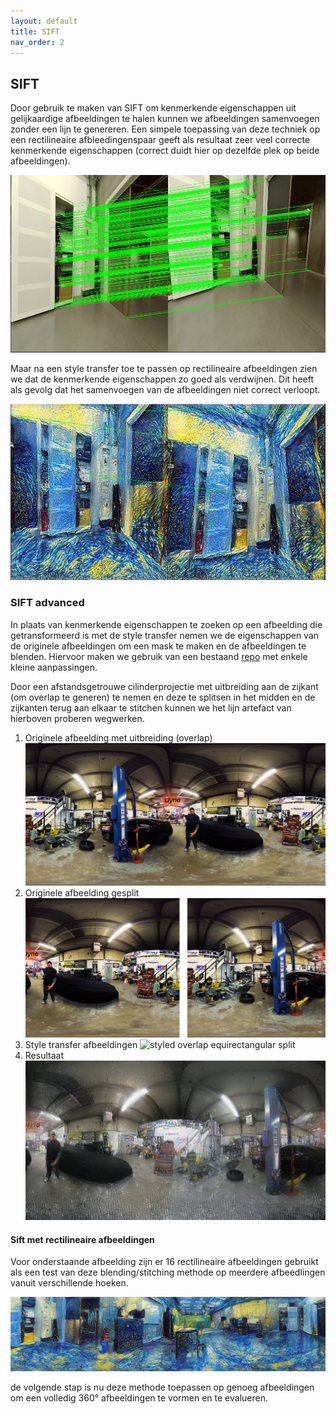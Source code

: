 ```yaml
---
layout: default
title: SIFT
nav_order: 2
---
```


## SIFT 

Door gebruik te maken van SIFT om kenmerkende eigenschappen uit gelijkaardige afbeeldingen te halen kunnen we afbeeldingen samenvoegen zonder een lijn te genereren.
Een simpele toepassing van deze techniek op een rectilineaire afbleedingenspaar geeft als resultaat zeer veel correcte kenmerkende eigenschappen (correct duidt hier op
dezelfde plek op beide afbeeldingen).

![Normale SIFT](../images/siftnorm.jpg "SIFT normale")

Maar na een style transfer toe te passen op rectilineaire afbeeldingen zien we dat de kenmerkende eigenschappen zo goed als verdwijnen. 
Dit heeft als gevolg dat het samenvoegen van de afbeeldingen niet correct verloopt.

![Style transfer SIFT](../images/siftstyle.jpg "SIFT styleTransfer")

### SIFT advanced

In plaats van kenmerkende eigenschappen te zoeken op een afbeelding die getransformeerd is met de style transfer nemen we de eigenschappen van de originele afbeeldingen om een mask te maken en de afbeeldingen te blenden. Hiervoor maken we gebruik van een bestaand [repo](https://github.com/StijnWillemen/stitching) met enkele kleine aanpassingen. 

Door een afstandsgetrouwe cilinderprojectie met uitbreiding aan de zijkant (om overlap te generen) te nemen en deze te splitsen in het midden en de zijkanten
terug aan elkaar te stitchen kunnen we het lijn artefact van hierboven proberen wegwerken.

1. Originele afbeelding met uitbreiding (overlap)
![Original overlap equirectangular](../images/equirectangular_og_test_overlap.png "Original overlap equirectangular")
2. Originele afbeelding gesplit
![Original overlap equirectangular split1](../images/original_images_overlap.png "Original overlap equirectangular split")
4. Style transfer afbeeldingen 
![styled overlap equirectangular split](../images/styled_images_overlap.png "Styled overlap equirectangular split")
5. Resultaat
![Styled overlap equirectangular](../images/charcoal_equirectangular_styled_stitched.jpg "Styled overlap equirectangular")


#### Sift met rectilineaire afbeeldingen

Voor onderstaande afbeelding zijn er 16 rectilineaire afbeeldingen gebruikt als een test van deze blending/stitching methode op meerdere afbeedlingen vanuit
verschillende hoeken.

![Style Transfer SIFT advanced](../images/advancedsiftstyle.jpg "Advanced SIFT styletransfer")

de volgende stap is nu deze methode toepassen op genoeg afbeeldingen om een volledig 360° afbeeldingen te vormen en te evalueren.
